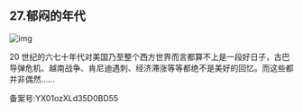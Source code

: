 ## 27.郁闷的年代

![img](https://pic2.zhimg.com/v2-f8ef7b77b6641d81d842b513a802a725_r.webp)

  



20 世纪的六七十年代对美国乃至整个西方世界而言都算不上是一段好日子，古巴导弹危机、越南战争、肯尼迪遇刺、经济滞涨等等都绝不是美好的回忆。而这些都并非偶然…… 


备案号:YX01ozXLd35D0BD55


